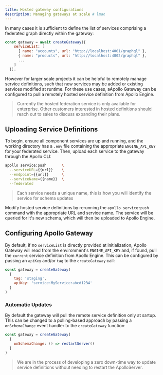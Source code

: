 ```yaml
---
title: Hosted gateway configurations
description: Managing gateways at scale # lmao
---
```


In many cases it is sufficient to define the list of services comprising a federated graph directly within the gateway:
```javascript
const gateway = await createGateway({
    serviceList: [
      { name: "accounts", url: "http://localhost:4001/graphql" },
      { name: "products", url: "http://localhost:4002/graphql" },
      ...
    ]
  });
```

However for larger scale projects it can be helpful to remotely manage service definitions, such that new services may be added or existing services modified at runtime. For these use cases, aApollo Gateway can be configured to pull a remotely hosted service definition from Apollo Engine.

> Currently the hosted federation service is only available for enterprise. Other customers interested in hosted definitions should reach out to sales to discuss expanding their plans.

## Uploading Service Definitions

To begin, ensure all component services are up and running, and the working directory has a `.env` file containing the appropriate  `ENGINE_API_KEY` for your federated service. Then, upload each service to the gateway through the Apollo CLI:

```bash
apollo service:push       \
  --serviceURL={{url}}    \
  --endpoint={{url}}      \
  --serviceName={{name}}  \
  --federated
```

> Each service needs a unique name, this is how you will identify the service for schema updates

Modify hosted service definitions by rerunning the `apollo service:push` command with the appropriate URL and service name. The service will be queried for it's new schema, which will then be uploaded to Apollo Engine.

## Configuring Apollo Gateway

By default, if no `serviceList` is directly provided at initialization, Apollo Gateway will read from the environment's `ENGINE_API_KEY` and, if found, pull the `current` service definition from Apollo Engine. This can be configured by passing an `apiKey` and/or `tag` to the `createGateway` call:

```javascript
const gateway = createGateway(
  {
    tag: 'staging',
    apiKey: 'service:MyService:abcd1234'
  }
)
```

### Automatic Updates

By default the gateway will pull the remote service definition only at sartup. This can be changed to a polling-based approach by passing a `onSchemaChange` event handler to the `createGateway` function:

```javascript
const gateway = createGateway(
  {
    onSchemaChange: () => restartServer()
  }
)
```

> We are in the process of developing a zero down-time way to update service definitions without needing to restart the ApolloServer.
